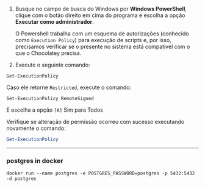 1. Busque no campo de busca do Windows por **Windows PowerShell**, clique com o botão direito em cima do programa e escolha a opção **Executar como administrador**.
    
    O Powershell trabalha com um esquema de autorizações (conhecido como `Execution Policy`) para execução de scripts e, por isso, precisamos verificar se o presente no sistema está compatível com o que o Chocolatey precisa. 
    
2. Execute o seguinte comando:

```
Get-ExecutionPolicy
```
Caso ele retorne `Restricted`, execute o comando:

```
Set-ExecutionPolicy RemoteSigned
```

E escolha a opção `[A]` Sim para Todos

Verifique se alteração de permissão ocorreu com sucesso executando novamente o comando:

```powershell
Get-ExecutionPolicy
```

---

### postgres in docker

```
docker run --name postgres -e POSTGRES_PASSWORD=postgres -p 5432:5432 -d postgres
```
